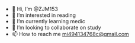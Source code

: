 - 👋 Hi, I’m @ZJM153
- 👀 I’m interested in reading
- 🌱 I’m currently learning medic
- 💞️ I’m looking to collaborate on study
- 📫 How to reach me mi494134768c@gmail.com
<!---
ZJM153/ZJM153 is a ✨ special ✨ repository because its `README.md` (this file) appears on your GitHub profile.
You can click the Preview link to take a look at your changes.
--->
